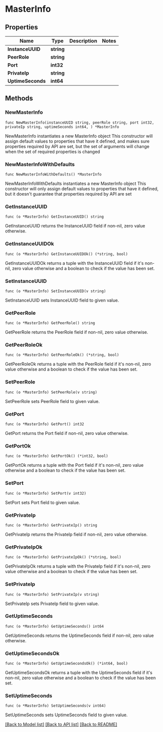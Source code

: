 # MasterInfo

## Properties

Name | Type | Description | Notes
------------ | ------------- | ------------- | -------------
**InstanceUUID** | **string** |  | 
**PeerRole** | **string** |  | 
**Port** | **int32** |  | 
**PrivateIp** | **string** |  | 
**UptimeSeconds** | **int64** |  | 

## Methods

### NewMasterInfo

`func NewMasterInfo(instanceUUID string, peerRole string, port int32, privateIp string, uptimeSeconds int64, ) *MasterInfo`

NewMasterInfo instantiates a new MasterInfo object
This constructor will assign default values to properties that have it defined,
and makes sure properties required by API are set, but the set of arguments
will change when the set of required properties is changed

### NewMasterInfoWithDefaults

`func NewMasterInfoWithDefaults() *MasterInfo`

NewMasterInfoWithDefaults instantiates a new MasterInfo object
This constructor will only assign default values to properties that have it defined,
but it doesn't guarantee that properties required by API are set

### GetInstanceUUID

`func (o *MasterInfo) GetInstanceUUID() string`

GetInstanceUUID returns the InstanceUUID field if non-nil, zero value otherwise.

### GetInstanceUUIDOk

`func (o *MasterInfo) GetInstanceUUIDOk() (*string, bool)`

GetInstanceUUIDOk returns a tuple with the InstanceUUID field if it's non-nil, zero value otherwise
and a boolean to check if the value has been set.

### SetInstanceUUID

`func (o *MasterInfo) SetInstanceUUID(v string)`

SetInstanceUUID sets InstanceUUID field to given value.


### GetPeerRole

`func (o *MasterInfo) GetPeerRole() string`

GetPeerRole returns the PeerRole field if non-nil, zero value otherwise.

### GetPeerRoleOk

`func (o *MasterInfo) GetPeerRoleOk() (*string, bool)`

GetPeerRoleOk returns a tuple with the PeerRole field if it's non-nil, zero value otherwise
and a boolean to check if the value has been set.

### SetPeerRole

`func (o *MasterInfo) SetPeerRole(v string)`

SetPeerRole sets PeerRole field to given value.


### GetPort

`func (o *MasterInfo) GetPort() int32`

GetPort returns the Port field if non-nil, zero value otherwise.

### GetPortOk

`func (o *MasterInfo) GetPortOk() (*int32, bool)`

GetPortOk returns a tuple with the Port field if it's non-nil, zero value otherwise
and a boolean to check if the value has been set.

### SetPort

`func (o *MasterInfo) SetPort(v int32)`

SetPort sets Port field to given value.


### GetPrivateIp

`func (o *MasterInfo) GetPrivateIp() string`

GetPrivateIp returns the PrivateIp field if non-nil, zero value otherwise.

### GetPrivateIpOk

`func (o *MasterInfo) GetPrivateIpOk() (*string, bool)`

GetPrivateIpOk returns a tuple with the PrivateIp field if it's non-nil, zero value otherwise
and a boolean to check if the value has been set.

### SetPrivateIp

`func (o *MasterInfo) SetPrivateIp(v string)`

SetPrivateIp sets PrivateIp field to given value.


### GetUptimeSeconds

`func (o *MasterInfo) GetUptimeSeconds() int64`

GetUptimeSeconds returns the UptimeSeconds field if non-nil, zero value otherwise.

### GetUptimeSecondsOk

`func (o *MasterInfo) GetUptimeSecondsOk() (*int64, bool)`

GetUptimeSecondsOk returns a tuple with the UptimeSeconds field if it's non-nil, zero value otherwise
and a boolean to check if the value has been set.

### SetUptimeSeconds

`func (o *MasterInfo) SetUptimeSeconds(v int64)`

SetUptimeSeconds sets UptimeSeconds field to given value.



[[Back to Model list]](../README.md#documentation-for-models) [[Back to API list]](../README.md#documentation-for-api-endpoints) [[Back to README]](../README.md)


